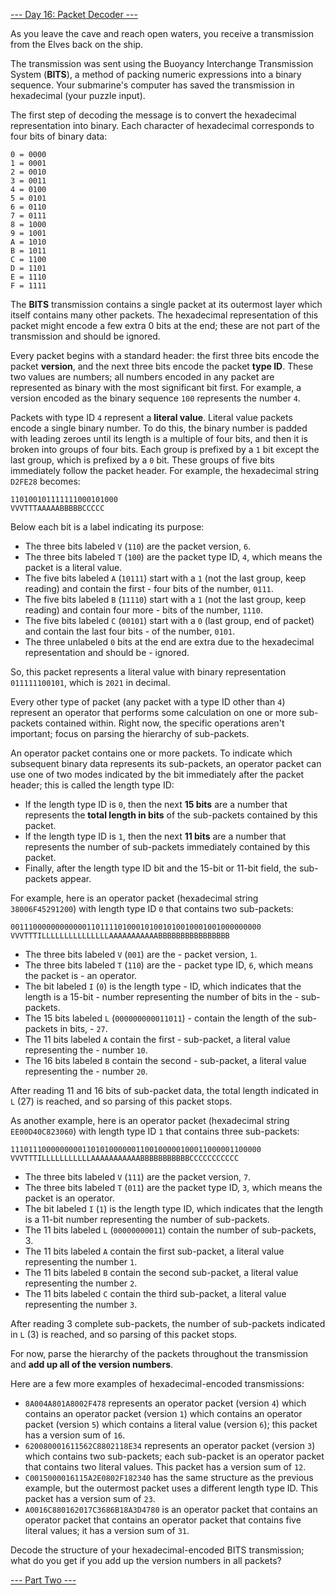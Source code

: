 [--- Day 16: Packet Decoder ---](https://adventofcode.com/2021/day/16)

As you leave the cave and reach open waters, you receive a transmission from the Elves back on the ship.

The transmission was sent using the Buoyancy Interchange Transmission System (**BITS**), a method of packing numeric expressions into a binary sequence. Your submarine's computer has saved the transmission in hexadecimal (your puzzle input).

The first step of decoding the message is to convert the hexadecimal representation into binary. Each character of hexadecimal corresponds to four bits of binary data:
```
0 = 0000
1 = 0001
2 = 0010
3 = 0011
4 = 0100
5 = 0101
6 = 0110
7 = 0111
8 = 1000
9 = 1001
A = 1010
B = 1011
C = 1100
D = 1101
E = 1110
F = 1111
```
The **BITS** transmission contains a single packet at its outermost layer which itself contains many other packets. The hexadecimal representation of this packet might encode a few extra 0 bits at the end; these are not part of the transmission and should be ignored.

Every packet begins with a standard header: the first three bits encode the packet **version**, and the next three bits encode the packet **type ID**. These two values are numbers; all numbers encoded in any packet are represented as binary with the most significant bit first. For example, a version encoded as the binary sequence `100` represents the number `4`.

Packets with type ID `4` represent a **literal value**. Literal value packets encode a single binary number. To do this, the binary number is padded with leading zeroes until its length is a multiple of four bits, and then it is broken into groups of four bits. Each group is prefixed by a `1` bit except the last group, which is prefixed by a `0` bit. These groups of five bits immediately follow the packet header. For example, the hexadecimal string `D2FE28` becomes:
```
110100101111111000101000
VVVTTTAAAAABBBBBCCCCC
```
Below each bit is a label indicating its purpose:

  - The three bits labeled `V` (`110`) are the packet version, `6`.
  - The three bits labeled `T` (`100`) are the packet type ID, `4`, which means the packet is a literal value.
  - The five bits labeled `A` (`10111`) start with a `1` (not the last group, keep reading) and contain the first   - four bits of the number, `0111`.
  - The five bits labeled `B` (`11110`) start with a `1` (not the last group, keep reading) and contain four more   - bits of the number, `1110`.
  - The five bits labeled `C` (`00101`) start with a `0` (last group, end of packet) and contain the last four bits   - of the number, `0101`.
  - The three unlabeled `0` bits at the end are extra due to the hexadecimal representation and should be   - ignored.

So, this packet represents a literal value with binary representation `011111100101`, which is `2021` in decimal.

Every other type of packet (any packet with a type ID other than `4`) represent an operator that performs some calculation on one or more sub-packets contained within. Right now, the specific operations aren't important; focus on parsing the hierarchy of sub-packets.

An operator packet contains one or more packets. To indicate which subsequent binary data represents its sub-packets, an operator packet can use one of two modes indicated by the bit immediately after the packet header; this is called the length type ID:

  - If the length type ID is `0`, then the next **15 bits** are a number that represents the **total length in bits** of the sub-packets contained by this packet.
  - If the length type ID is `1`, then the next **11 bits** are a number that represents the number of sub-packets immediately contained by this packet.
  - Finally, after the length type ID bit and the 15-bit or 11-bit field, the sub-packets appear.

For example, here is an operator packet (hexadecimal string `38006F45291200`) with length type ID `0` that contains two sub-packets:
```
00111000000000000110111101000101001010010001001000000000
VVVTTTILLLLLLLLLLLLLLLAAAAAAAAAAABBBBBBBBBBBBBBBB
```
  - The three bits labeled `V` (`001`) are the   - packet version, `1`.
  - The three bits labeled `T` (`110`) are the   - packet type ID, `6`, which means the packet is   - an operator.
  - The bit labeled `I` (`0`) is the length type   - ID, which indicates that the length is a 15-bit   - number representing the number of bits in the   - sub-packets.
  - The 15 bits labeled `L` (`000000000011011`)   - contain the length of the sub-packets in bits,   - `27`.
  - The 11 bits labeled `A` contain the first   - sub-packet, a literal value representing the   - number `10`.
  - The 16 bits labeled `B` contain the second   - sub-packet, a literal value representing the   - number `20`.

After reading 11 and 16 bits of sub-packet data, the total length indicated in `L` (27) is reached, and so parsing of this packet stops.

As another example, here is an operator packet (hexadecimal string `EE00D40C823060`) with length type ID `1` that contains three sub-packets:
```
11101110000000001101010000001100100000100011000001100000
VVVTTTILLLLLLLLLLLAAAAAAAAAAABBBBBBBBBBBCCCCCCCCCCC
```
  - The three bits labeled `V` (`111`) are the packet version, `7`.
  - The three bits labeled `T` (`011`) are the packet type ID, `3`, which means the packet is an operator.
  - The bit labeled `I` (`1`) is the length type ID, which indicates that the length is a 11-bit number representing the number of sub-packets.
  - The 11 bits labeled `L` (`00000000011`) contain the number of sub-packets, 3.
  - The 11 bits labeled `A` contain the first sub-packet, a literal value representing the number `1`.
  - The 11 bits labeled `B` contain the second sub-packet, a literal value representing the number `2`.
  - The 11 bits labeled `C` contain the third sub-packet, a literal value representing the number `3`.

After reading 3 complete sub-packets, the number of sub-packets indicated in `L` (3) is reached, and so parsing of this packet stops.

For now, parse the hierarchy of the packets throughout the transmission and **add up all of the version numbers**.

Here are a few more examples of hexadecimal-encoded transmissions:

  - `8A004A801A8002F478` represents an operator packet (version `4`) which contains an operator packet (version `1`) which contains an operator packet (version `5`) which contains a literal value (version `6`); this packet has a version sum of `16`.
  - `620080001611562C8802118E34` represents an operator packet (version `3`) which contains two sub-packets; each sub-packet is an operator packet that contains two literal values. This packet has a version sum of `12`.
  - `C0015000016115A2E0802F182340` has the same structure as the previous example, but the outermost packet uses a different length type ID. This packet has a version sum of `23`.
  - `A0016C880162017C3686B18A3D4780` is an operator packet that contains an operator packet that contains an operator packet that contains five literal values; it has a version sum of `31`.

Decode the structure of your hexadecimal-encoded BITS transmission; what do you get if you add up the version numbers in all packets?

[--- Part Two ---](https://adventofcode.com/2021/day/16)

